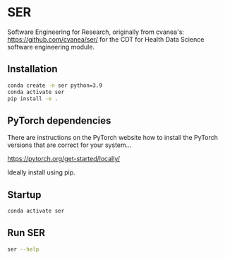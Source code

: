 # SER
Software Engineering for Research, originally from cvanea's: https://github.com/cvanea/ser/ for the CDT for Health Data Science software engineering module.

## Installation
```bash
conda create -n ser python=3.9
conda activate ser
pip install -e .
```

## PyTorch dependencies

There are instructions on the PyTorch website how to install the PyTorch versions that are correct for your system...

https://pytorch.org/get-started/locally/

Ideally install using pip.

## Startup
```bash
conda activate ser
``` 

## Run SER
```bash
ser --help
``` 

